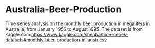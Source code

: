 # Australia-Beer-Production
 Time series analysis on the monthly beer production in megaliters in Australia, from January 1956 to August 1995.
 The dataset is from kaggle.com:https://www.kaggle.com/shenba/time-series-datasets#monthly-beer-production-in-austr.csv
